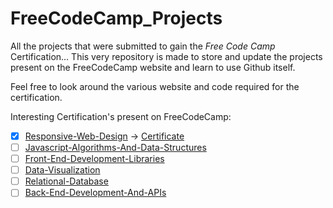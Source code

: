 # FreeCodeCamp_Projects

All the projects that were submitted to gain the <i>Free Code Camp</i> Certification...
This very repository is made to store and update the projects present on the FreeCodeCamp website and learn to use Github itself.

Feel free to look around the various website and code required for the certification.

Interesting Certification's present on FreeCodeCamp:

- [x] [Responsive-Web-Design](https://www.freecodecamp.org/learn/2022/responsive-web-design/) -> [Certificate](https://www.freecodecamp.org/certification/fcc9177d2bf-2347-45c8-abf2-a8fc374ca38a/responsive-web-design)
- [ ] [Javascript-Algorithms-And-Data-Structures](https://www.freecodecamp.org/learn/javascript-algorithms-and-data-structures-v8/)
- [ ] [Front-End-Development-Libraries](https://www.freecodecamp.org/learn/front-end-development-libraries/)
- [ ] [Data-Visualization](https://www.freecodecamp.org/learn/data-visualization/)
- [ ] [Relational-Database](https://www.freecodecamp.org/learn/relational-database/)
- [ ] [Back-End-Development-And-APIs](https://www.freecodecamp.org/learn/back-end-development-and-apis/)
